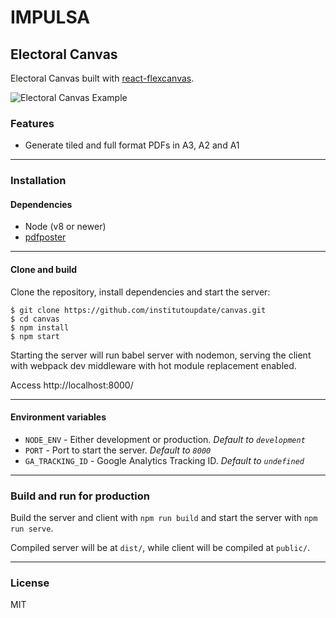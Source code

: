 # IMPULSA

## Electoral Canvas

Electoral Canvas built with [react-flexcanvas](https://github.com/miguelpeixe/react-flexcanvas).

![Electoral Canvas Example](https://i.imgur.com/s0pQ4VC.png)

### Features

- Generate tiled and full format PDFs in A3, A2 and A1

---

### Installation

#### Dependencies

- Node (v8 or newer)
- [pdfposter](https://gitlab.com/pdftools/pdfposter)

---

#### Clone and build

Clone the repository, install dependencies and start the server:

```
$ git clone https://github.com/institutoupdate/canvas.git
$ cd canvas
$ npm install
$ npm start
```

Starting the server will run babel server with nodemon, serving the client with webpack dev middleware with hot module replacement enabled.

Access http://localhost:8000/

---

#### Environment variables

- `NODE_ENV` - Either development or production. _Default to `development`_
- `PORT` - Port to start the server. _Default to `8000`_
- `GA_TRACKING_ID` - Google Analytics Tracking ID. _Default to `undefined`_

---

### Build and run for production

Build the server and client with `npm run build` and start the server with `npm run serve`.

Compiled server will be at `dist/`, while client will be compiled at `public/`.

---

### License

MIT
